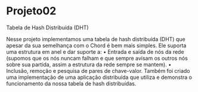 # Projeto02
Tabela de Hash Distribuída (DHT)

Nesse projeto implementamos uma tabela de hash distribuída (DHT) que apesar da sua semelhança com o Chord é bem mais simples. Ele suporta uma estrutura em anel e dar suporte a:
• Entrada e saída de nós da rede (supomos que os nós nuncam falham e que sempre avisam os outros nós sobre sua partida, assim a estrutura da rede sempre se mantem).
• Inclusão, remoção e pesquisa de pares de chave-valor.
Também foi criado uma implementação de uma aplicação distribuída que utiliza e demonstra o funcionamento da nossa tabela de hash distribuídas.
